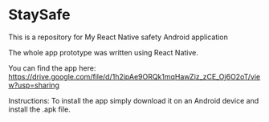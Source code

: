 # StaySafe
This is a repository for My React Native safety Android application 

The whole app prototype was written using React Native.

You can find the app here: https://drive.google.com/file/d/1h2jpAe9ORQk1mqHawZiz_zCE_Oj6O2oT/view?usp=sharing

Instructions:
To install the app simply download it on an Android device and install the .apk file.

